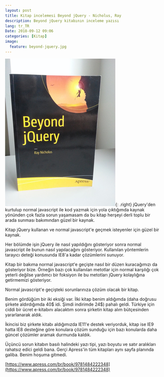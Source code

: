 ```yaml
---
layout: post
title: Kitap incelemesi Beyond jQuery - Nicholus, Ray
description: Beyond jQuery kitabının inceleme yazısı
lang: tr_TR
Date: 2018-09-12 09:06
categories: [Kitap]
image:
  feature: beyond-jquery.jpg
---
```


![İBeyond jQuery - Nicholus, Ray](/images/beyond-jquery.jpg){: .right} jQuery'den kurtulup normal javascript ile kod yazmak için yola çıktığımda kaynak yönünden çok fazla sorun yaşamasam da bu kitap herşeyi derli toplu bir arada sunması bakımından güzel bir kaynak.

Kitap jQuery kullanan ve normal javascript'e geçmek isteyenler için güzel bir kaynak. 

Her bölümde işin jQuery ile nasıl yapıldığını gösteriyor sonra normal javascript ile bunun nasıl yapılacağını gösteriyor. Kullanılan yöntemlerin tarayıcı deteği konusunda IE8'a kadar çözümlerini sunuyor. 

Kitap bir bakıma normal javascript'e geçişte nasıl bir düzen kuracağımızı da gösteriyor bize. Örneğin bazı çok kullanılan metotlar için normal karşılığı çok yeterli değilse yardımcı bir foksiyon ile bu metotları jQuery kolaylığına getirmemizi gösteriyor.

Normal javascript'e geçişteki sorunlarınıza çözüm olacak bir kitap.

Benim gördüğüm bir iki eksiği var. İlki kitap benim aldığımda (daha doğrusu şirkete aldırdığımda 40$ idi. Şimdi indirimde 24$) pahalı geldi. Türkiye için ciddi bir ücret e-kitabını alacaktım sonra şirketin kitap alım bütçesinden yararlanarak aldık.

İkincisi biz şirkete kitabı aldığımızda IE11'e destek veriyorduk, kitap ise IE9 hatta IE8 desteğine göre konulara çözüm sunduğu için bazı konularda daha güncel çözümler aramak durmunda kaldık.

Üçüncü sorun kitabın basılı halindeki yazı tipi, yazı boyutu ve satır aralıkları rahatsız edici geldi bana. Gerçi Apress'in tüm kitapları aynı sayfa planında galiba. Benim hoşuma gitmedi. 

[https://www.apress.com/br/book/9781484222348](https://www.apress.com/br/book/9781484222348)